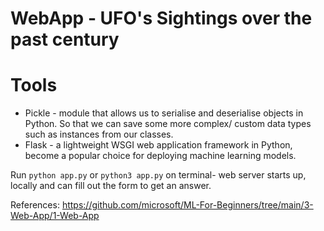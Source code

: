 # WebApp - UFO's Sightings over the past century

# Tools
* Pickle - module that allows us to serialise and deserialise objects in Python. So that we can save some more complex/ custom data types such as instances from our classes.
* Flask - a lightweight WSGI web application framework in Python, become a popular choice for deploying machine learning models.

Run `python app.py` or `python3 app.py` on terminal- web server starts up, locally and can fill out the form to get an answer.


References: https://github.com/microsoft/ML-For-Beginners/tree/main/3-Web-App/1-Web-App
